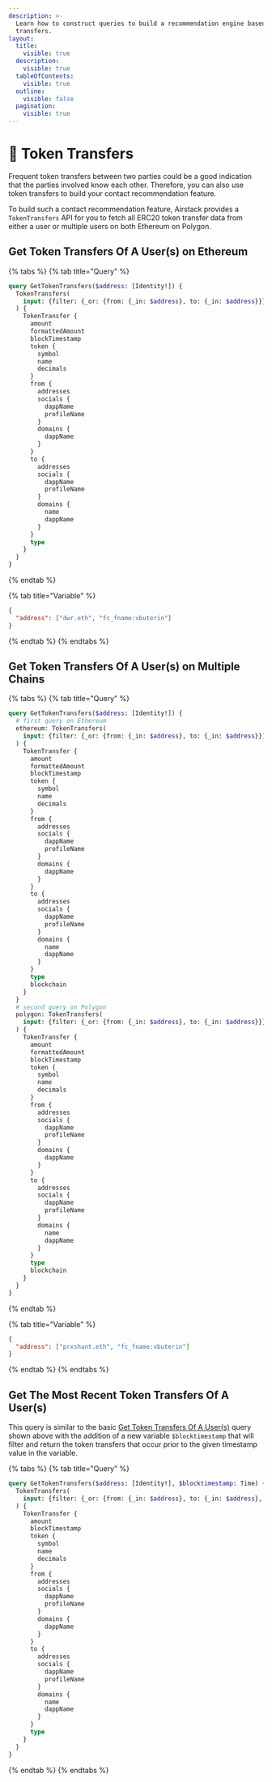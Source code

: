 ```yaml
---
description: >-
  Learn how to construct queries to build a recommendation engine based on token
  transfers.
layout:
  title:
    visible: true
  description:
    visible: true
  tableOfContents:
    visible: true
  outline:
    visible: false
  pagination:
    visible: true
---
```


# 💸 Token Transfers

Frequent token transfers between two parties could be a good indication that the parties involved know each other. Therefore, you can also use token transfers to build your contact recommendation feature.

To build such a contact recommendation feature, Airstack provides a `TokenTransfers` API for you to fetch all ERC20 token transfer data from either a user or multiple users on both Ethereum on Polygon.

## Get Token Transfers Of A User(s) on Ethereum

{% tabs %}
{% tab title="Query" %}
```graphql
query GetTokenTransfers($address: [Identity!]) {
  TokenTransfers(
    input: {filter: {_or: {from: {_in: $address}, to: {_in: $address}}}, blockchain: ethereum, limit: 50}
  ) {
    TokenTransfer {
      amount
      formattedAmount
      blockTimestamp
      token {
        symbol
        name
        decimals
      }
      from {
        addresses
        socials {
          dappName
          profileName
        }
        domains {
          dappName
        }
      }
      to {
        addresses
        socials {
          dappName
          profileName
        }
        domains {
          name
          dappName
        }
      }
      type
    }
  }
}
```
{% endtab %}

{% tab title="Variable" %}
```json
{
  "address": ["dwr.eth", "fc_fname:vbuterin"]
}
```
{% endtab %}
{% endtabs %}

## Get Token Transfers Of A User(s) on Multiple Chains

{% tabs %}
{% tab title="Query" %}
```graphql
query GetTokenTransfers($address: [Identity!]) {
  # first query on Ethereum
  ethereum: TokenTransfers(
    input: {filter: {_or: {from: {_in: $address}, to: {_in: $address}}}, blockchain: ethereum, limit: 50}
  ) {
    TokenTransfer {
      amount
      formattedAmount
      blockTimestamp
      token {
        symbol
        name
        decimals
      }
      from {
        addresses
        socials {
          dappName
          profileName
        }
        domains {
          dappName
        }
      }
      to {
        addresses
        socials {
          dappName
          profileName
        }
        domains {
          name
          dappName
        }
      }
      type
      blockchain
    }
  }
  # second query on Polygon
  polygon: TokenTransfers(
    input: {filter: {_or: {from: {_in: $address}, to: {_in: $address}}}, blockchain: polygon, limit: 50}
  ) {
    TokenTransfer {
      amount
      formattedAmount
      blockTimestamp
      token {
        symbol
        name
        decimals
      }
      from {
        addresses
        socials {
          dappName
          profileName
        }
        domains {
          dappName
        }
      }
      to {
        addresses
        socials {
          dappName
          profileName
        }
        domains {
          name
          dappName
        }
      }
      type
      blockchain
    }
  }
}
```
{% endtab %}

{% tab title="Variable" %}
```json
{
  "address": ["prxshant.eth", "fc_fname:vbuterin"]
}
```
{% endtab %}
{% endtabs %}

## Get The Most Recent Token Transfers Of A User(s)

This query is similar to the basic [Get Token Transfers Of A User(s)](token-transfers.md#get-token-transfers-of-a-user-s-on-ethereum) query shown above with the addition of a new variable `$blocktimestamp` that will filter and return the token transfers that occur prior to the given timestamp value in the variable.

{% tabs %}
{% tab title="Query" %}
```graphql
query GetTokenTransfers($address: [Identity!], $blocktimestamp: Time) {
  TokenTransfers(
    input: {filter: {_or: {from: {_in: $address}, to: {_in: $address}, blockTimestamp: {_lt: $blocktimestamp}}}, blockchain: ethereum, limit: 50}
  ) {
    TokenTransfer {
      amount
      blockTimestamp
      token {
        symbol
        name
        decimals
      }
      from {
        addresses
        socials {
          dappName
          profileName
        }
        domains {
          dappName
        }
      }
      to {
        addresses
        socials {
          dappName
          profileName
        }
        domains {
          name
          dappName
        }
      }
      type
    }
  }
}
```
{% endtab %}
{% endtabs %}
